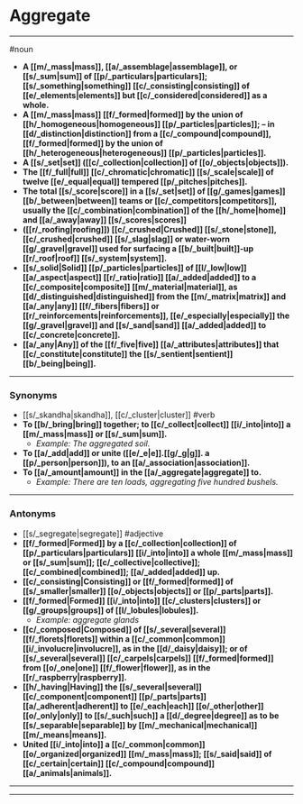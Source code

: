 # Aggregate
---
#noun
- **A [[m/_mass|mass]], [[a/_assemblage|assemblage]], or [[s/_sum|sum]] of [[p/_particulars|particulars]]; [[s/_something|something]] [[c/_consisting|consisting]] of [[e/_elements|elements]] but [[c/_considered|considered]] as a whole.**
- **A [[m/_mass|mass]] [[f/_formed|formed]] by the union of [[h/_homogeneous|homogeneous]] [[p/_particles|particles]]; – in [[d/_distinction|distinction]] from a [[c/_compound|compound]], [[f/_formed|formed]] by the union of [[h/_heterogeneous|heterogeneous]] [[p/_particles|particles]].**
- **A [[s/_set|set]] ([[c/_collection|collection]] of [[o/_objects|objects]]).**
- **The [[f/_full|full]] [[c/_chromatic|chromatic]] [[s/_scale|scale]] of twelve [[e/_equal|equal]] tempered [[p/_pitches|pitches]].**
- **The total [[s/_score|score]] in a [[s/_set|set]] of [[g/_games|games]] [[b/_between|between]] teams or [[c/_competitors|competitors]], usually the [[c/_combination|combination]] of the [[h/_home|home]] and [[a/_away|away]] [[s/_scores|scores]]**
- **([[r/_roofing|roofing]]) [[c/_crushed|Crushed]] [[s/_stone|stone]], [[c/_crushed|crushed]] [[s/_slag|slag]] or water-worn [[g/_gravel|gravel]] used for surfacing a [[b/_built|built]]-up [[r/_roof|roof]] [[s/_system|system]].**
- **[[s/_solid|Solid]] [[p/_particles|particles]] of [[l/_low|low]] [[a/_aspect|aspect]] [[r/_ratio|ratio]] [[a/_added|added]] to a [[c/_composite|composite]] [[m/_material|material]], as [[d/_distinguished|distinguished]] from the [[m/_matrix|matrix]] and [[a/_any|any]] [[f/_fibers|fibers]] or [[r/_reinforcements|reinforcements]], [[e/_especially|especially]] the [[g/_gravel|gravel]] and [[s/_sand|sand]] [[a/_added|added]] to [[c/_concrete|concrete]].**
- **[[a/_any|Any]] of the [[f/_five|five]] [[a/_attributes|attributes]] that [[c/_constitute|constitute]] the [[s/_sentient|sentient]] [[b/_being|being]].**
---
### Synonyms
- [[s/_skandha|skandha]], [[c/_cluster|cluster]]
#verb
- **To [[b/_bring|bring]] together; to [[c/_collect|collect]] [[i/_into|into]] a [[m/_mass|mass]] or [[s/_sum|sum]].**
	- _Example: The aggregated soil._
- **To [[a/_add|add]] or unite ([[e/_e|e]].[[g/_g|g]]. a [[p/_person|person]]), to an [[a/_association|association]].**
- **To [[a/_amount|amount]] in the [[a/_aggregate|aggregate]] to.**
	- _Example: There are ten loads, aggregating five hundred bushels._
---
### Antonyms
- [[s/_segregate|segregate]]
#adjective
- **[[f/_formed|Formed]] by a [[c/_collection|collection]] of [[p/_particulars|particulars]] [[i/_into|into]] a whole [[m/_mass|mass]] or [[s/_sum|sum]]; [[c/_collective|collective]]; [[c/_combined|combined]]; [[a/_added|added]] up.**
- **[[c/_consisting|Consisting]] or [[f/_formed|formed]] of [[s/_smaller|smaller]] [[o/_objects|objects]] or [[p/_parts|parts]].**
- **[[f/_formed|Formed]] [[i/_into|into]] [[c/_clusters|clusters]] or [[g/_groups|groups]] of [[l/_lobules|lobules]].**
	- _Example: aggregate glands_
- **[[c/_composed|Composed]] of [[s/_several|several]] [[f/_florets|florets]] within a [[c/_common|common]] [[i/_involucre|involucre]], as in the [[d/_daisy|daisy]]; or of [[s/_several|several]] [[c/_carpels|carpels]] [[f/_formed|formed]] from [[o/_one|one]] [[f/_flower|flower]], as in the [[r/_raspberry|raspberry]].**
- **[[h/_having|Having]] the [[s/_several|several]] [[c/_component|component]] [[p/_parts|parts]] [[a/_adherent|adherent]] to [[e/_each|each]] [[o/_other|other]] [[o/_only|only]] to [[s/_such|such]] a [[d/_degree|degree]] as to be [[s/_separable|separable]] by [[m/_mechanical|mechanical]] [[m/_means|means]].**
- **United [[i/_into|into]] a [[c/_common|common]] [[o/_organized|organized]] [[m/_mass|mass]]; [[s/_said|said]] of [[c/_certain|certain]] [[c/_compound|compound]] [[a/_animals|animals]].**
---
---
